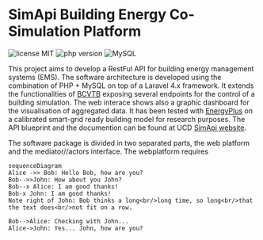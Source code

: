 # SimApi Building Energy Co-Simulation Platform
![license MIT](https://img.shields.io/packagist/l/doctrine/orm.svg)
![php version](https://img.shields.io/packagist/php-v/symfony/symfony.svg)
![MySQL](https://img.shields.io/badge/MYSQL-%5E5.7-green.svg)

This project aims to develop a RestFul API for building energy management systems (EMS). The software architecture is developed using the combination of PHP + MySQL on top of a Laravel 4.x framework.
It extends the functionalities of [BCVTB](https://simulationresearch.lbl.gov/bcvtb) exposing several endpoints for the control of a building simulation.
The web interace shows also a graphic dashboard for the visualisation of aggregated data. It has been tested with [EnergyPlus](https://energyplus.net/) on a calibrated smart-grid ready building model for research purposes.
The API blueprint and the documention can be found at UCD [SimApi website](http://simapi.ucd.ie/document).

The  software package is divided in two separated parts, the web platform and the mediator//actors interface. The webplatform requires 

```mermaid
sequenceDiagram
Alice ->> Bob: Hello Bob, how are you?
Bob-->>John: How about you John?
Bob--x Alice: I am good thanks!
Bob-x John: I am good thanks!
Note right of John: Bob thinks a long<br/>long time, so long<br/>that the text does<br/>not fit on a row.

Bob-->Alice: Checking with John...
Alice->John: Yes... John, how are you?
```
